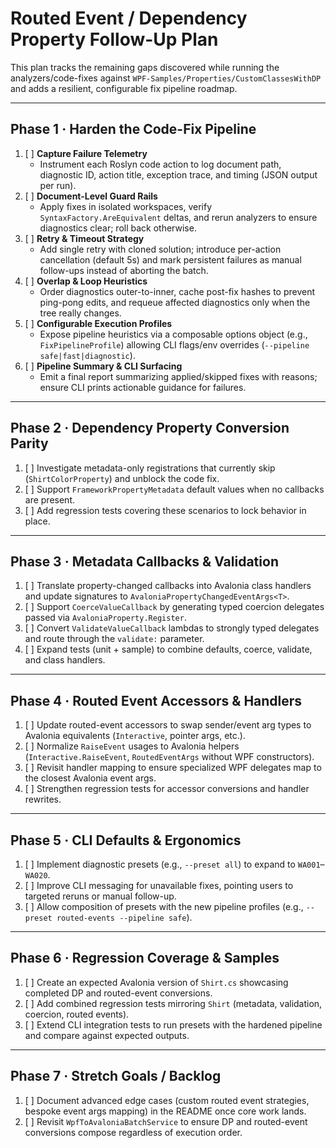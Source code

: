 # Routed Event / Dependency Property Follow-Up Plan

This plan tracks the remaining gaps discovered while running the analyzers/code-fixes against `WPF-Samples/Properties/CustomClassesWithDP` and adds a resilient, configurable fix pipeline roadmap.

---

## Phase 1 · Harden the Code-Fix Pipeline

1. [ ] **Capture Failure Telemetry**
   - Instrument each Roslyn code action to log document path, diagnostic ID, action title, exception trace, and timing (JSON output per run).
2. [ ] **Document-Level Guard Rails**
   - Apply fixes in isolated workspaces, verify `SyntaxFactory.AreEquivalent` deltas, and rerun analyzers to ensure diagnostics clear; roll back otherwise.
3. [ ] **Retry & Timeout Strategy**
   - Add single retry with cloned solution; introduce per-action cancellation (default 5s) and mark persistent failures as manual follow-ups instead of aborting the batch.
4. [ ] **Overlap & Loop Heuristics**
   - Order diagnostics outer-to-inner, cache post-fix hashes to prevent ping-pong edits, and requeue affected diagnostics only when the tree really changes.
5. [ ] **Configurable Execution Profiles**
   - Expose pipeline heuristics via a composable options object (e.g., `FixPipelineProfile`) allowing CLI flags/env overrides (`--pipeline safe|fast|diagnostic`).
6. [ ] **Pipeline Summary & CLI Surfacing**
   - Emit a final report summarizing applied/skipped fixes with reasons; ensure CLI prints actionable guidance for failures.

---

## Phase 2 · Dependency Property Conversion Parity

1. [ ] Investigate metadata-only registrations that currently skip (`ShirtColorProperty`) and unblock the code fix.
2. [ ] Support `FrameworkPropertyMetadata` default values when no callbacks are present.
3. [ ] Add regression tests covering these scenarios to lock behavior in place.

---

## Phase 3 · Metadata Callbacks & Validation

1. [ ] Translate property-changed callbacks into Avalonia class handlers and update signatures to `AvaloniaPropertyChangedEventArgs<T>`.
2. [ ] Support `CoerceValueCallback` by generating typed coercion delegates passed via `AvaloniaProperty.Register`.
3. [ ] Convert `ValidateValueCallback` lambdas to strongly typed delegates and route through the `validate:` parameter.
4. [ ] Expand tests (unit + sample) to combine defaults, coerce, validate, and class handlers.

---

## Phase 4 · Routed Event Accessors & Handlers

1. [ ] Update routed-event accessors to swap sender/event arg types to Avalonia equivalents (`Interactive`, pointer args, etc.).
2. [ ] Normalize `RaiseEvent` usages to Avalonia helpers (`Interactive.RaiseEvent`, `RoutedEventArgs` without WPF constructors).
3. [ ] Revisit handler mapping to ensure specialized WPF delegates map to the closest Avalonia event args.
4. [ ] Strengthen regression tests for accessor conversions and handler rewrites.

---

## Phase 5 · CLI Defaults & Ergonomics

1. [ ] Implement diagnostic presets (e.g., `--preset all`) to expand to `WA001`–`WA020`.
2. [ ] Improve CLI messaging for unavailable fixes, pointing users to targeted reruns or manual follow-up.
3. [ ] Allow composition of presets with the new pipeline profiles (e.g., `--preset routed-events --pipeline safe`).

---

## Phase 6 · Regression Coverage & Samples

1. [ ] Create an expected Avalonia version of `Shirt.cs` showcasing completed DP and routed-event conversions.
2. [ ] Add combined regression tests mirroring `Shirt` (metadata, validation, coercion, routed events).
3. [ ] Extend CLI integration tests to run presets with the hardened pipeline and compare against expected outputs.

---

## Phase 7 · Stretch Goals / Backlog

1. [ ] Document advanced edge cases (custom routed event strategies, bespoke event args mapping) in the README once core work lands.
2. [ ] Revisit `WpfToAvaloniaBatchService` to ensure DP and routed-event conversions compose regardless of execution order.
